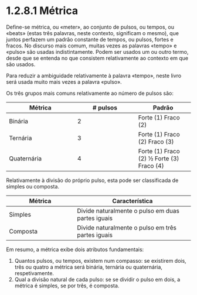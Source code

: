 # 1.2.8.1 Métrica

Define-se métrica, ou «meter», ao conjunto de pulsos, ou tempos, ou «beats» (estas três palavras, neste contexto, significam o mesmo), que juntos perfazem um padrão constante de tempos, ou pulsos, fortes e fracos. No discurso mais comum, muitas vezes as palavras «tempo» e «pulso» são usadas indistintamente. Podem ser usados um ou outro termo, desde que se entenda no que consistem relativamente ao contexto em que são usados.

Para reduzir a ambiguidade relativamente à palavra «tempo», neste livro será usada muito mais vezes a palavra «pulso».

Os três grupos mais comuns relativamente ao número de pulsos são:

<table><thead><tr><th width="170.49993896484375">Métrica</th><th width="150"># pulsos</th><th>Padrão</th></tr></thead><tbody><tr><td>Binária</td><td>2</td><td>Forte (1) Fraco (2)</td></tr><tr><td>Ternária</td><td>3</td><td>Forte (1) Fraco (2) Fraco (3)</td></tr><tr><td>Quaternária</td><td>4</td><td>Forte (1) Fraco (2) ½ Forte (3) Fraco (4)</td></tr></tbody></table>



Relativamente à divisão do próprio pulso, esta pode ser classificada de simples ou composta.

<table><thead><tr><th width="169.5">Métrica</th><th>Característica</th></tr></thead><tbody><tr><td>Simples</td><td>Divide naturalmente o pulso em duas partes iguais</td></tr><tr><td>Composta</td><td>Divide naturalmente o pulso em três partes iguais</td></tr></tbody></table>



Em resumo, a métrica exibe dois atributos fundamentais:

1. Quantos pulsos, ou tempos, existem num compasso: se existirem dois, três ou quatro a métrica será binária, ternária ou quaternária, respetivamente.
2. Qual a divisão natural de cada pulso: se se dividir o pulso em dois, a métrica é simples, se por três, é composta.
